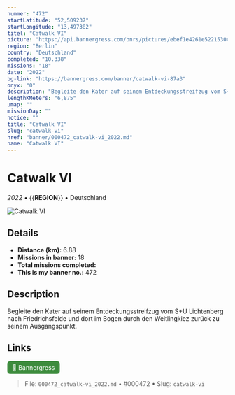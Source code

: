 ```yaml
---
nummer: "472"
startLatitude: "52,509237"
startLongitude: "13,497382"
titel: "Catwalk VI"
picture: "https://api.bannergress.com/bnrs/pictures/ebef1e4261e522153046197792e0ba05"
region: "Berlin"
country: "Deutschland"
completed: "10.338"
missions: "18"
date: "2022"
bg-link: "https://bannergress.com/banner/catwalk-vi-87a3"
onyx: "0"
description: "Begleite den Kater auf seinem Entdeckungsstreifzug vom S+U Lichtenberg nach Friedrichsfelde und dort im Bogen durch den Weitlingkiez zurück zu seinem Ausgangspunkt."
lengthKMeters: "6,875"
umap: ""
missionDay: ""
notice: ""
title: "Catwalk VI"
slug: "catwalk-vi"
href: "banner/000472_catwalk-vi_2022.md"
name: "Catwalk VI"
---
```

# Catwalk VI

*2022* • {{__REGION__}} • Deutschland

![Catwalk VI](https://api.bannergress.com/bnrs/pictures/ebef1e4261e522153046197792e0ba05)



## Details
- **Distance (km):** 6.88
- **Missions in banner:** 18
- **Total missions completed:** 
- **This is my banner no.:** 472



## Description
Begleite den Kater auf seinem Entdeckungsstreifzug vom S+U Lichtenberg nach Friedrichsfelde und dort im Bogen durch den Weitlingkiez zurück zu seinem Ausgangspunkt.



## Links
<a href="https://bannergress.com/banner/catwalk-vi-87a3" target="_blank" style="display:inline-block;margin-right:8px;padding:6px 12px;background:#3c8b3c;color:#fff;text-decoration:none;border-radius:6px;">🔗 Bannergress</a>



> File: `000472_catwalk-vi_2022.md` • #000472 • Slug: `catwalk-vi`
